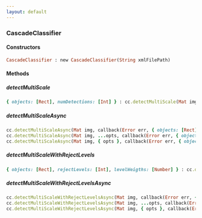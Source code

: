 ```yaml
---
layout: default
---
```


###  CascadeClassifier

<a name="constructors"></a>

####  Constructors
``` ruby
CascadeClassifier : new CascadeClassifier(String xmlFilePath)
```

####  Methods

<a name="detectMultiScale"></a>

#####  detectMultiScale
``` ruby
{ objects: [Rect], numDetections: [Int] } : cc.detectMultiScale(Mat img, [Rect], Number scaleFactor = 1.1, Int minNeighbors = 3, Uint flags = 0, Size minSize = Size(), Size maxSize = Size())
```

<a name="detectMultiScaleAsync"></a>

#####  detectMultiScaleAsync
``` ruby
cc.detectMultiScaleAsync(Mat img, callback(Error err, { objects: [Rect], numDetections: [Int] } res))
cc.detectMultiScaleAsync(Mat img, ...opts, callback(Error err, { objects: [Rect], numDetections: [Int] } res))
cc.detectMultiScaleAsync(Mat img, { opts }, callback(Error err, { objects: [Rect], numDetections: [Int] } res))
```

<a name="detectMultiScaleWithRejectLevels"></a>

#####  detectMultiScaleWithRejectLevels
``` ruby
{ objects: [Rect], rejectLevels: [Int], levelWeigths: [Number] } : cc.detectMultiScaleWithRejectLevels(Mat img, Number scaleFactor = 1.1, Int minNeighbors = 3, Uint flags = 0, Size minSize = Size(), Size maxSize = Size())
```

<a name="detectMultiScaleWithRejectLevelsAsync"></a>

#####  detectMultiScaleWithRejectLevelsAsync
``` ruby
cc.detectMultiScaleWithRejectLevelsAsync(Mat img, callback(Error err, { objects: [Rect], rejectLevels: [Int], levelWeigths: [Number] } res))
cc.detectMultiScaleWithRejectLevelsAsync(Mat img, ...opts, callback(Error err, { objects: [Rect], rejectLevels: [Int], levelWeigths: [Number] } res))
cc.detectMultiScaleWithRejectLevelsAsync(Mat img, { opts }, callback(Error err, { objects: [Rect], rejectLevels: [Int], levelWeigths: [Number] } res))
```